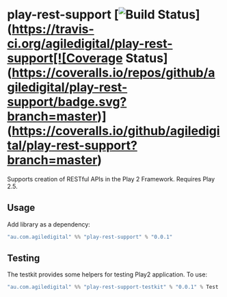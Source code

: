 # play-rest-support [![Build Status](https://travis-ci.org/agiledigital/play-rest-support.svg?branch=master)](https://travis-ci.org/agiledigital/play-rest-support[![Coverage Status](https://coveralls.io/repos/github/agiledigital/play-rest-support/badge.svg?branch=master)](https://coveralls.io/github/agiledigital/play-rest-support?branch=master)

Supports creation of RESTful APIs in the Play 2 Framework. Requires Play 2.5.
## Usage

Add library as a dependency:

```scala
"au.com.agiledigital" %% "play-rest-support" % "0.0.1"
```

## Testing

The testkit provides some helpers for testing Play2 application. To use:

```scala
"au.com.agiledigital" %% "play-rest-support-testkit" % "0.0.1" % Test
```

